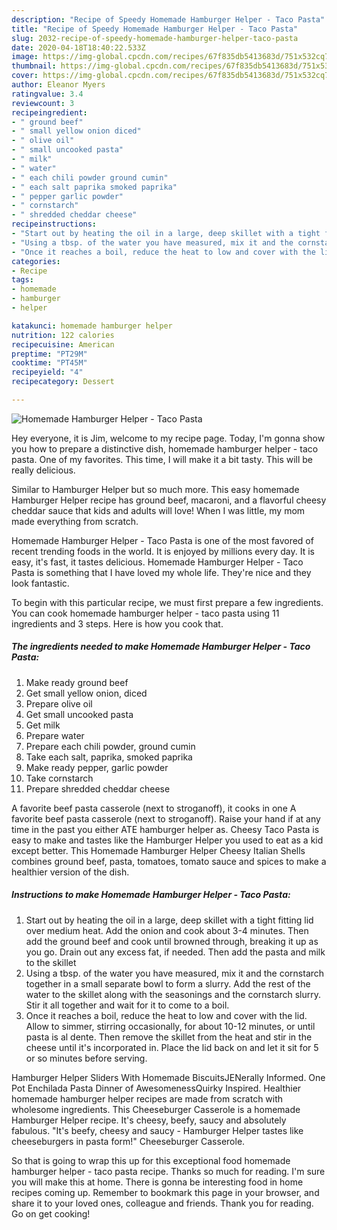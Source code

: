 ```yaml
---
description: "Recipe of Speedy Homemade Hamburger Helper - Taco Pasta"
title: "Recipe of Speedy Homemade Hamburger Helper - Taco Pasta"
slug: 2032-recipe-of-speedy-homemade-hamburger-helper-taco-pasta
date: 2020-04-18T18:40:22.533Z
image: https://img-global.cpcdn.com/recipes/67f835db5413683d/751x532cq70/homemade-hamburger-helper-taco-pasta-recipe-main-photo.jpg
thumbnail: https://img-global.cpcdn.com/recipes/67f835db5413683d/751x532cq70/homemade-hamburger-helper-taco-pasta-recipe-main-photo.jpg
cover: https://img-global.cpcdn.com/recipes/67f835db5413683d/751x532cq70/homemade-hamburger-helper-taco-pasta-recipe-main-photo.jpg
author: Eleanor Myers
ratingvalue: 3.4
reviewcount: 3
recipeingredient:
- " ground beef"
- " small yellow onion diced"
- " olive oil"
- " small uncooked pasta"
- " milk"
- " water"
- " each chili powder ground cumin"
- " each salt paprika smoked paprika"
- " pepper garlic powder"
- " cornstarch"
- " shredded cheddar cheese"
recipeinstructions:
- "Start out by heating the oil in a large, deep skillet with a tight fitting lid over medium heat. Add the onion and cook about 3-4 minutes. Then add the ground beef and cook until browned through, breaking it up as you go. Drain out any excess fat, if needed. Then add the pasta and milk to the skillet"
- "Using a tbsp. of the water you have measured, mix it and the cornstarch together in a small separate bowl to form a slurry. Add the rest of the water to the skillet along with the seasonings and the cornstarch slurry. Stir it all together and wait for it to come to a boil."
- "Once it reaches a boil, reduce the heat to low and cover with the lid. Allow to simmer, stirring occasionally, for about 10-12 minutes, or until pasta is al dente. Then remove the skillet from the heat and stir in the cheese until it&#39;s incorporated in. Place the lid back on and let it sit for 5 or so minutes before serving."
categories:
- Recipe
tags:
- homemade
- hamburger
- helper

katakunci: homemade hamburger helper 
nutrition: 122 calories
recipecuisine: American
preptime: "PT29M"
cooktime: "PT45M"
recipeyield: "4"
recipecategory: Dessert

---
```



![Homemade Hamburger Helper - Taco Pasta](https://img-global.cpcdn.com/recipes/67f835db5413683d/751x532cq70/homemade-hamburger-helper-taco-pasta-recipe-main-photo.jpg)

Hey everyone, it is Jim, welcome to my recipe page. Today, I'm gonna show you how to prepare a distinctive dish, homemade hamburger helper - taco pasta. One of my favorites. This time, I will make it a bit tasty. This will be really delicious.

Similar to Hamburger Helper but so much more. This easy homemade Hamburger Helper recipe has ground beef, macaroni, and a flavorful cheesy cheddar sauce that kids and adults will love! When I was little, my mom made everything from scratch.

Homemade Hamburger Helper - Taco Pasta is one of the most favored of recent trending foods in the world. It is enjoyed by millions every day. It is easy, it's fast, it tastes delicious. Homemade Hamburger Helper - Taco Pasta is something that I have loved my whole life. They're nice and they look fantastic.


To begin with this particular recipe, we must first prepare a few ingredients. You can cook homemade hamburger helper - taco pasta using 11 ingredients and 3 steps. Here is how you cook that.

<!--inarticleads1-->

##### The ingredients needed to make Homemade Hamburger Helper - Taco Pasta:

1. Make ready  ground beef
1. Get  small yellow onion, diced
1. Prepare  olive oil
1. Get  small uncooked pasta
1. Get  milk
1. Prepare  water
1. Prepare  each chili powder, ground cumin
1. Take  each salt, paprika, smoked paprika
1. Make ready  pepper, garlic powder
1. Take  cornstarch
1. Prepare  shredded cheddar cheese


A favorite beef pasta casserole (next to stroganoff), it cooks in one A favorite beef pasta casserole (next to stroganoff). Raise your hand if at any time in the past you either ATE hamburger helper as. Cheesy Taco Pasta is easy to make and tastes like the Hamburger Helper you used to eat as a kid except better. This Homemade Hamburger Helper Cheesy Italian Shells combines ground beef, pasta, tomatoes, tomato sauce and spices to make a healthier version of the dish. 

<!--inarticleads2-->

##### Instructions to make Homemade Hamburger Helper - Taco Pasta:

1. Start out by heating the oil in a large, deep skillet with a tight fitting lid over medium heat. Add the onion and cook about 3-4 minutes. Then add the ground beef and cook until browned through, breaking it up as you go. Drain out any excess fat, if needed. Then add the pasta and milk to the skillet
1. Using a tbsp. of the water you have measured, mix it and the cornstarch together in a small separate bowl to form a slurry. Add the rest of the water to the skillet along with the seasonings and the cornstarch slurry. Stir it all together and wait for it to come to a boil.
1. Once it reaches a boil, reduce the heat to low and cover with the lid. Allow to simmer, stirring occasionally, for about 10-12 minutes, or until pasta is al dente. Then remove the skillet from the heat and stir in the cheese until it&#39;s incorporated in. Place the lid back on and let it sit for 5 or so minutes before serving.


Hamburger Helper Sliders With Homemade BiscuitsJENerally Informed. One Pot Enchilada Pasta Dinner of AwesomenessQuirky Inspired. Healthier homemade hamburger helper recipes are made from scratch with wholesome ingredients. This Cheeseburger Casserole is a homemade Hamburger Helper recipe. It&#39;s cheesy, beefy, saucy and absolutely fabulous. &#34;It&#39;s beefy, cheesy and saucy - Hamburger Helper tastes like cheeseburgers in pasta form!&#34; Cheeseburger Casserole. 

So that is going to wrap this up for this exceptional food homemade hamburger helper - taco pasta recipe. Thanks so much for reading. I'm sure you will make this at home. There is gonna be interesting food in home recipes coming up. Remember to bookmark this page in your browser, and share it to your loved ones, colleague and friends. Thank you for reading. Go on get cooking!
